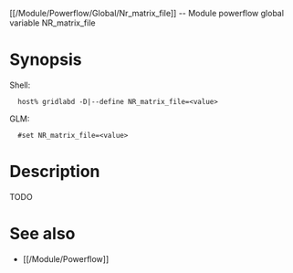 [[/Module/Powerflow/Global/Nr_matrix_file]] -- Module powerflow global variable NR_matrix_file

# Synopsis
Shell:
~~~
  host% gridlabd -D|--define NR_matrix_file=<value>
~~~
GLM:
~~~
  #set NR_matrix_file=<value>
~~~

# Description

TODO

# See also
* [[/Module/Powerflow]]
